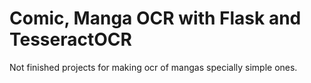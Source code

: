 # Comic, Manga OCR with Flask and TesseractOCR

Not finished projects for making ocr of mangas specially simple ones.
